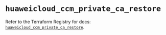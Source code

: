 # `huaweicloud_ccm_private_ca_restore`

Refer to the Terraform Registry for docs: [`huaweicloud_ccm_private_ca_restore`](https://registry.terraform.io/providers/huaweicloud/huaweicloud/1.71.1/docs/resources/ccm_private_ca_restore).
